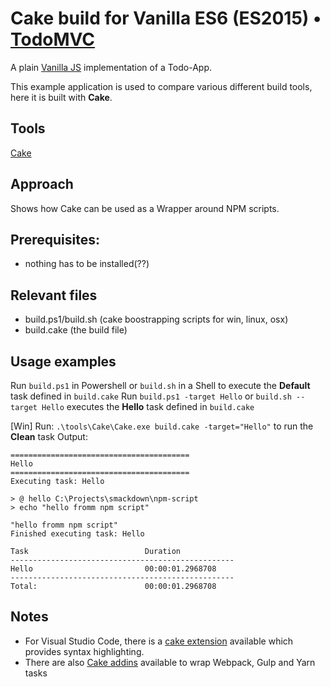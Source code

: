 # Cake build for Vanilla ES6 (ES2015) • [TodoMVC](http://todomvc.com)

A plain [Vanilla JS](http://todomvc.com/examples/vanillajs/) implementation of a Todo-App.

This example application is used to compare various different build tools, here it is built with **Cake**.

## Tools
[Cake](http://www.cakebuild.net/)

## Approach
Shows how Cake can be used as a Wrapper around NPM scripts.

## Prerequisites:
* nothing has to be installed(??)

## Relevant files
* build.ps1/build.sh (cake boostrapping scripts for win, linux, osx)
* build.cake (the build file)

## Usage examples

Run `build.ps1` in Powershell or `build.sh` in a Shell to execute the **Default** task defined in `build.cake`
Run `build.ps1 -target Hello` or `build.sh --target Hello` executes the **Hello** task defined in `build.cake`

[Win] Run: `.\tools\Cake\Cake.exe build.cake -target="Hello"` to run the **Clean** task
Output:
```
========================================
Hello
========================================
Executing task: Hello

> @ hello C:\Projects\smackdown\npm-script
> echo "hello fromm npm script"

"hello fromm npm script"
Finished executing task: Hello

Task                          Duration
--------------------------------------------------
Hello                         00:00:01.2968708
--------------------------------------------------
Total:                        00:00:01.2968708
```

## Notes
* For Visual Studio Code, there is a [cake extension](https://marketplace.visualstudio.com/items?itemName=cake-build.cake-vscode) available which provides syntax highlighting.
* There are also [Cake addins](http://www.cakebuild.net/addins/category/node) available to wrap Webpack, Gulp and Yarn tasks